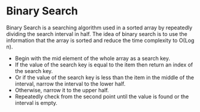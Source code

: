 # Binary Search

<p>Binary Search is a searching algorithm used in a sorted array by repeatedly dividing the search interval in half. The idea of binary search is to use the information that the array is sorted and reduce the time complexity to O(Log n). </p>
<ul>
  <li>Begin with the mid element of the whole array as a search key.</li>
  <li>If the value of the search key is equal to the item then return an index of the search key.</li>
  <li>Or if the value of the search key is less than the item in the middle of the interval, narrow the interval to the lower half.</li>
  <li>Otherwise, narrow it to the upper half.</li>
  <li>Repeatedly check from the second point until the value is found or the interval is empty.</li>
</ul>
